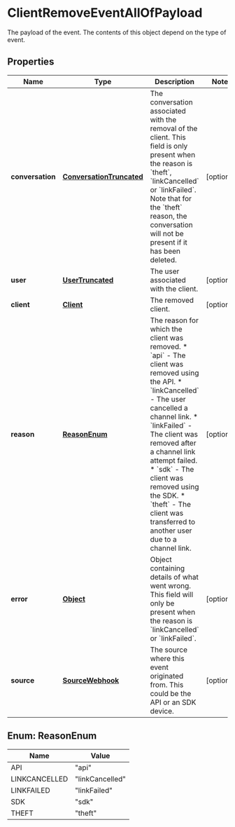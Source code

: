 

# ClientRemoveEventAllOfPayload

The payload of the event. The contents of this object depend on the type of event.
## Properties

Name | Type | Description | Notes
------------ | ------------- | ------------- | -------------
**conversation** | [**ConversationTruncated**](ConversationTruncated.md) | The conversation associated with the removal of the client. This field is only present when the reason is &#x60;theft&#x60;, &#x60;linkCancelled&#x60; or &#x60;linkFailed&#x60;. Note that for the &#x60;theft&#x60; reason, the conversation will not be present if it has been deleted.  |  [optional]
**user** | [**UserTruncated**](UserTruncated.md) | The user associated with the client. |  [optional]
**client** | [**Client**](Client.md) | The removed client. |  [optional]
**reason** | [**ReasonEnum**](#ReasonEnum) | The reason for which the client was removed. * &#x60;api&#x60; - The client was removed using the API. * &#x60;linkCancelled&#x60; - The user cancelled a channel link. * &#x60;linkFailed&#x60; - The client was removed after a channel link attempt failed. * &#x60;sdk&#x60; - The client was removed using the SDK. * &#x60;theft&#x60; - The client was transferred to another user due to a channel link.  |  [optional]
**error** | [**Object**](.md) | Object containing details of what went wrong. This field will only be present when the reason is &#x60;linkCancelled&#x60; or &#x60;linkFailed&#x60;. |  [optional]
**source** | [**SourceWebhook**](SourceWebhook.md) | The source where this event originated from. This could be the API or an SDK device. |  [optional]



## Enum: ReasonEnum

Name | Value
---- | -----
API | &quot;api&quot;
LINKCANCELLED | &quot;linkCancelled&quot;
LINKFAILED | &quot;linkFailed&quot;
SDK | &quot;sdk&quot;
THEFT | &quot;theft&quot;



